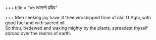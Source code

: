 +++
title = "०७ त्वामग्ने प्रदिव"

+++
Men seeking joy have lit thee worshipped from of old, O Agni, with good fuel and with sacred oil.  
     So thou, bedewed and waxing mighty by the plants, spreadest thyself abroad over the realms of earth.